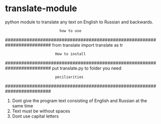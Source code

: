 # translate-module
python module to translate any text on  English to Russian and backwards.

                             how to use
#########################################################################
from translate import translate as tr

                           How to install
#########################################################################
put translate.py to folder you need 

                           peciliarities
#########################################################################
1. Dont give the program text consisting of English and Russian at the 
same time
2. Text must be without spaces
3. Dont use capital letters
